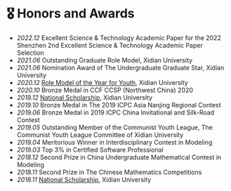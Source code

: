 # 🎖 Honors and Awards
- *2022.12* Excellent Science & Technology Academic Paper for the 2022 Shenzhen 2nd Excellent Science & Technology Academic Paper Selection
- *2021.06* Outstanding Graduate Role Model, Xidian University
- *2021.06* Nomination Award of The Undergraduate Graduate Star, Xidian University
- *2020.12* [Role Model of the Year for Youth](https://mp.weixin.qq.com/s/pDjXAsyeeQyZP5Ipy0R4ng), Xidian University
- *2020.10* Bronze Medal in CCF CCSP (Northwest China) 2020
- *2019.12* [National Scholarship](http://www.moe.gov.cn/srcsite/A05/s7505/201912/t20191217_412368.html), Xidian University
- *2019.10* Bronze Medal in The 2019 ICPC Asia Nanjing Regional Contest
- *2019.06* Bronze Medal in 2019 ICPC China Invitational and Silk-Road Contest
- *2019.05* Outstanding Member of the Communist Youth League, The Communist Youth League Committee of Xidian University
- *2019.04* Meritorious Winner in Interdisciplinary Contest in Modeling
- *2019.03* Top 3% in Certified Software Professional
- *2018.12* Second Prize in China Undergraduate Mathematical Contest in Modeling
- *2018.11* Second Prize in The Chinese Mathematics Competitions
- *2018.11* [National Scholarship](http://www.moe.gov.cn/srcsite/A05/s7505/201811/t20181114_354826.html), Xidian University
